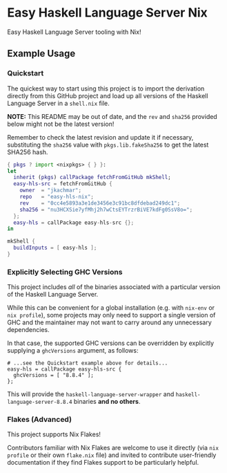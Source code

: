 # Easy Haskell Language Server Nix

Easy Haskell Language Server tooling with Nix!

## Example Usage

### Quickstart

The quickest way to start using this project is to import the derivation
directly from this GitHub project and load up all versions of the Haskell
Language Server in a `shell.nix` file.

**NOTE:** This README may be out of date, and the `rev` and `sha256` provided
below might not be the latest version!

Remember to check the latest revision and update it if necessary, substituting
the `sha256` value with `pkgs.lib.fakeSha256` to get the latest SHA256 hash.

```nix
{ pkgs ? import <nixpkgs> { } }:
let
  inherit (pkgs) callPackage fetchFromGitHub mkShell;
  easy-hls-src = fetchFromGitHub {
    owner  = "jkachmar";
    repo   = "easy-hls-nix";
    rev    = "0cc4e5893a3e1de3456e3c91bc8dfdebad249dc1";
    sha256 = "nu3HCXSie7yfMhj2h7wCtsEYTrzrBiVE7kdFg0SsV8o=";
  };
  easy-hls = callPackage easy-hls-src {};
in

mkShell {
  buildInputs = [ easy-hls ];
}
```

### Explicitly Selecting GHC Versions

This project includes _all_ of the binaries associated with a particular
version of the Haskell Language Server.

While this can be convenient for a global installation (e.g. with `nix-env` or
`nix profile`), some projects may only need to support a single version of GHC
and the maintainer may not want to carry around any unnecessary dependencies.

In that case, the supported GHC versions can be overridden by explicitly
supplying a `ghcVersions` argument, as follows:

```
# ...see the Quickstart example above for details...
easy-hls = callPackage easy-hls-src {
  ghcVersions = [ "8.8.4" ];
};
```

This will provide the `haskell-language-server-wrapper` and
`haskell-language-server-8.8.4` binaries **and no others**.

### Flakes (Advanced)

This project supports Nix Flakes!

Contributors familiar with Nix Flakes are welcome to use it directly (via
`nix profile` or their own `flake.nix` file) and invited to contribute
user-friendly documentation if they find Flakes support to be particularly
helpful.
